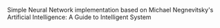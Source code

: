 Simple Neural Network implementation based on Michael Negnevitsky's Artificial Intelligence: A Guide to Intelligent System
